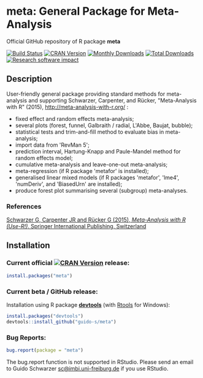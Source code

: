 # meta: General Package for Meta-Analysis
Official GitHub repository of R package **meta**

[![Build Status](https://travis-ci.org/guido-s/meta.svg?branch=master)](https://travis-ci.org/guido-s/meta)
[![CRAN Version](http://www.r-pkg.org/badges/version/meta)](https://cran.r-project.org/package=meta)
[![Monthly Downloads](http://cranlogs.r-pkg.org/badges/meta)](http://cranlogs.r-pkg.org/badges/meta)
[![Total Downloads](http://cranlogs.r-pkg.org/badges/grand-total/meta)](http://cranlogs.r-pkg.org/badges/grand-total/meta)
[![Research software impact](http://depsy.org/api/package/cran/meta/badge.svg)](http://depsy.org/package/r/meta)


## Description

User-friendly general package providing standard methods for meta-analysis and supporting Schwarzer, Carpenter, and Rücker, "Meta-Analysis with R" (2015), http://meta-analysis-with-r.org/ :
 - fixed effect and random effects meta-analysis;
 - several plots (forest, funnel, Galbraith / radial, L'Abbe, Baujat, bubble);
 - statistical tests and trim-and-fill method to evaluate bias in meta-analysis;
 - import data from 'RevMan 5';
 - prediction interval, Hartung-Knapp and Paule-Mandel method for random effects model;
 - cumulative meta-analysis and leave-one-out meta-analysis;
 - meta-regression (if R package 'metafor' is installed);
 - generalised linear mixed models (if R packages 'metafor', 'lme4', 'numDeriv', and 'BiasedUrn' are installed);
 - produce forest plot summarising several (subgroup) meta-analyses.
 
### References

[Schwarzer G, Carpenter JR and Rücker G (2015), *Meta-Analysis with R (Use-R!)*. Springer International Publishing, Switzerland](http://www.springer.com/gp/book/9783319214153)


## Installation

### Current official [![CRAN Version](http://www.r-pkg.org/badges/version/meta)](https://cran.r-project.org/package=meta) release:
```r
install.packages("meta")
```

### Current beta / GitHub release:

Installation using R package
[**devtools**](https://cran.r-project.org/package=devtools) (with
[Rtools](https://cran.r-project.org/bin/windows/Rtools/) for Windows):
```r
install.packages("devtools")
devtools::install_github("guido-s/meta")
```


### Bug Reports:

```r
bug.report(package = "meta")
```

The bug.report function is not supported in RStudio. Please send an
email to Guido Schwarzer <sc@imbi.uni-freiburg.de> if you use RStudio.
